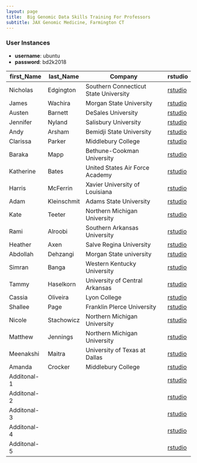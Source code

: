 ```yaml
---
layout: page
title:  Big Genomic Data Skills Training For Professors
subtitle: JAX Genomic Medicine, Farmington CT
---
```


### User Instances

 - **username**: ubuntu
 - **password**: bd2k2018

first_Name   |  last_Name    |  Company                                |  rstudio
-------------|---------------|-----------------------------------------|---------------------
Nicholas     |  Edgington    |  Southern Connecticut State University  | <a href='http://35.173.185.55:8787' target='_blank'>rstudio</a>
James        |  Wachira      |  Morgan State University                | <a href='http://35.153.71.196:8787' target='_blank'>rstudio</a>
Austen       |  Barnett      |  DeSales University                     | <a href='http://52.202.153.84:8787' target='_blank'>rstudio</a>
Jennifer     |  Nyland       |  Salisbury University                   | <a href='http://54.196.253.20:8787' target='_blank'>rstudio</a>
Andy         |  Arsham       |  Bemidji State University               | <a href='http://34.239.45.164:8787' target='_blank'>rstudio</a>
Clarissa     |  Parker       |  Middlebury College                     | <a href='http://52.87.197.215:8787' target='_blank'>rstudio</a>
Baraka       |  Mapp         |  Bethune-Cookman University             | <a href='http://54.86.20.66:8787' target='_blank'>rstudio</a>
Katherine    |  Bates        |  United States Air Force Academy        | <a href='http://35.168.9.137:8787' target='_blank'>rstudio</a>
Harris       |  McFerrin     |  Xavier University of Louisiana         | <a href='http://34.226.198.78:8787' target='_blank'>rstudio</a>
Adam         |  Kleinschmit  |  Adams State University                 | <a href='http://54.198.44.231:8787' target='_blank'>rstudio</a>
Kate         |  Teeter       |  Northern Michigan University           | <a href='http://54.89.105.115:8787' target='_blank'>rstudio</a>
Rami         |  Alroobi      |  Southern Arkansas University           | <a href='http://18.232.106.108:8787' target='_blank'>rstudio</a>
Heather      |  Axen         |  Salve Regina University                | <a href='http://54.152.112.181:8787' target='_blank'>rstudio</a>
Abdollah     |  Dehzangi     |  Morgan State university                | <a href='http://34.229.113.205:8787' target='_blank'>rstudio</a>
Simran       |  Banga        |  Western Kentucky University            | <a href='http://34.229.224.30:8787' target='_blank'>rstudio</a>
Tammy        |  Haselkorn    |  University of Central Arkansas         | <a href='http://52.90.215.49:8787' target='_blank'>rstudio</a>
Cassia       |  Oliveira     |  Lyon College                           | <a href='http://52.91.10.134:8787' target='_blank'>rstudio</a>
Shallee      |  Page         |  Franklin PIerce University             | <a href='http://18.207.193.50:8787' target='_blank'>rstudio</a>
Nicole       |  Stachowicz   |  Northern Michigan University           | <a href='http://107.23.238.6:8787' target='_blank'>rstudio</a>
Matthew      |  Jennings     |  Northern Michigan University           | <a href='http://54.210.76.166:8787' target='_blank'>rstudio</a>
Meenakshi    |  Maitra       |  University of Texas at Dallas          | <a href='http://52.205.179.250:8787' target='_blank'>rstudio</a>
Amanda       |  Crocker      |  Middlebury College                     | <a href='http://34.230.28.67:8787' target='_blank'>rstudio</a>
Additonal-1  |               |                                         | <a href='http://54.172.55.206:8787' target='_blank'>rstudio</a>
Additonal-2  |               |                                         | <a href='http://34.228.222.76:8787' target='_blank'>rstudio</a>
Additonal-3  |               |                                         | <a href='http://35.153.205.27:8787' target='_blank'>rstudio</a>
Additonal-4  |               |                                         | <a href='http://54.196.197.202:8787' target='_blank'>rstudio</a>
Additonal-5  |               |                                         | <a href='http://34.229.102.79:8787' target='_blank'>rstudio</a>
